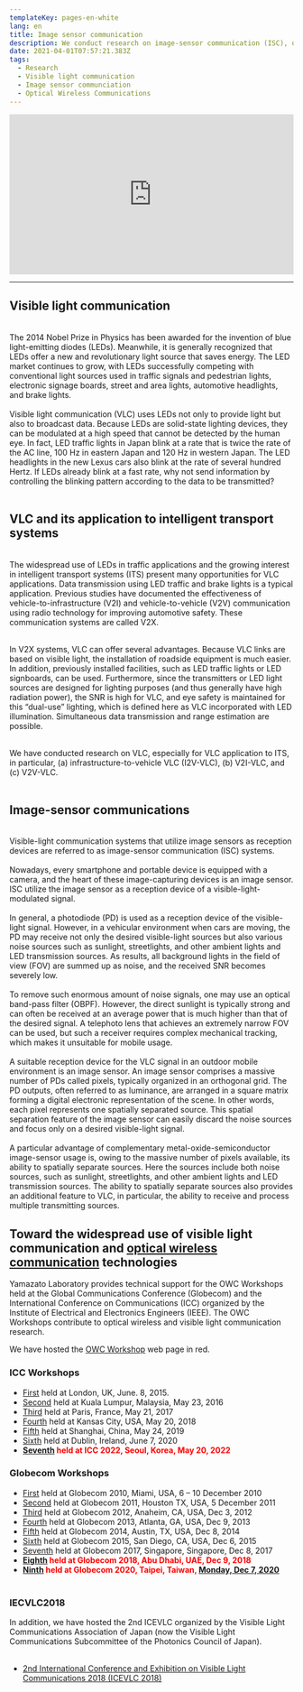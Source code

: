 ```yaml
---
templateKey: pages-en-white
lang: en
title: Image sensor communication
description: We conduct research on image-sensor communication (ISC), one of the visible light communication (VLC) system.
date: 2021-04-01T07:57:21.383Z
tags:
  - Research
  - Visible light communication
  - Image sensor communciation
  - Optical Wireless Communications
---
```


<div style="padding:56.25% 0 0 0;position:relative;"><iframe src="https://player.vimeo.com/video/631908435?h=ebe66dc0ed&amp;badge=0&amp;autopause=0&amp;player_id=0&amp;app_id=58479" frameborder="0" allow="autoplay; fullscreen; picture-in-picture" allowfullscreen style="position:absolute;top:0;left:0;width:100%;height:100%;" title="IV21_Nagoya_University_Yamazato"></iframe></div><script src="https://player.vimeo.com/api/player.js"></script>

---

## Visible light communication

<br />
The 2014 Nobel Prize in Physics has been awarded for the invention of blue light-emitting diodes (LEDs). Meanwhile, it is generally recognized that LEDs offer a new and revolutionary light source that saves energy. The LED market continues to grow, with LEDs successfully competing with conventional light sources used in traffic signals and pedestrian lights, electronic signage boards, street and area lights, automotive headlights, and brake lights.
<br /><br />
Visible light communication (VLC) uses LEDs not only to provide light but also to broadcast data. Because LEDs are solid-state lighting devices, they can be modulated at a high speed that cannot be detected by the human eye. In fact, LED traffic lights in Japan blink at a rate that is twice the rate of the AC line, 100 Hz in eastern Japan and 120 Hz in western Japan. The LED headlights in the new Lexus cars also blink at the rate of several hundred Hertz. If LEDs already blink at a fast rate, why not send information by controlling the blinking pattern according to the data to be transmitted?
<br /><br />

## VLC and its application to intelligent transport systems

<br />
The widespread use of LEDs in traffic applications and the growing interest in intelligent transport systems (ITS) present many opportunities for VLC applications. Data transmission using LED traffic and brake lights is a typical application. Previous studies have documented the effectiveness of vehicle-to-infrastructure (V2I) and vehicle-to-vehicle (V2V) communication using radio technology for improving automotive safety. These communication systems are called V2X.
<br /><br />

In V2X systems, VLC can offer several advantages. Because VLC links are based on visible light, the installation of roadside equipment is much easier. In addition, previously installed facilities, such as LED traffic lights or LED signboards, can be used. Furthermore, since the transmitters or LED light sources are designed for lighting purposes (and thus generally have high radiation power), the SNR is high for VLC, and eye safety is maintained for this “dual-use” lighting, which is defined here as VLC incorporated with LED illumination. Simultaneous data transmission and range estimation are possible.
<br /><br />

We have conducted research on VLC, especially for VLC application to ITS, in particular, (a) infrastructure-to-vehicle VLC (I2V-VLC), (b) V2I-VLC, and (c) V2V-VLC.
<br /><br />

## Image-sensor communications

<br />
Visible-light communication systems that utilize image sensors as reception devices are referred to as image-sensor communication (ISC) systems.
<br /><br />
Nowadays, every smartphone and portable device is equipped with a camera, and the heart of these image-capturing devices is an image sensor. ISC utilize the image sensor as a reception device of a visible-light-modulated signal.
<br /><br />
In general, a photodiode (PD) is used as a reception device of the visible-light signal. However, in a vehicular environment when cars are moving, the PD may receive not only the desired visible-light sources but also various noise sources such as sunlight, streetlights, and other ambient lights and LED transmission sources. As results, all background lights in the field of view (FOV) are summed up as noise, and the received SNR becomes severely low.
<br /><br />
To remove such enormous amount of noise signals, one may use an optical band-pass filter (OBPF). However, the direct sunlight is typically strong and can often be received at an average power that is much higher than that of the desired signal. A telephoto lens that achieves an extremely narrow FOV can be used, but such a receiver requires complex mechanical tracking, which makes it unsuitable for mobile usage.
<br /><br />
A suitable reception device for the VLC signal in an outdoor mobile environment is an image sensor. An image sensor comprises a massive number of PDs called pixels, typically organized in an orthogonal grid. The PD outputs, often referred to as luminance, are arranged in a square matrix forming a digital electronic representation of the scene. In other words, each pixel represents one spatially separated source. This spatial separation feature of the image sensor can easily discard the noise sources and focus only on a desired visible-light signal.
<br /><br />
A particular advantage of complementary metal-oxide-semiconductor image-sensor usage is, owing to the massive number of pixels available, its ability to spatially separate sources. Here the sources include both noise sources, such as sunlight, streetlights, and other ambient lights and LED transmission sources.
The ability to spatially separate sources also provides an additional feature to VLC, in particular, the ability to receive and process multiple transmitting sources.


## Toward the widespread use of visible light communication and [optical wireless communication](/en/Optical-Wireless-Communications-OWC-Workshop/) technologies

Yamazato Laboratory provides technical support for the OWC Workshops held at the Global Communications Conference (Globecom) and the International Conference on Communications (ICC) organized by the Institute of Electrical and Electronics Engineers (IEEE). The OWC Workshops contribute to optical wireless and visible light communication research.

We have hosted the [OWC Workshop](/en/Optical-Wireless-Communications-OWC-Workshop/) web page in red.

### ICC Workshops

- [First](https://icc2015.ieee-icc.org/content/workshops.html) held at London, UK, June. 8, 2015.
- [Second](https://icc2016.ieee-icc.org/content/workshops.html#W02) held at Kuala Lumpur, Malaysia, May 23, 2016
- [Third](https://icc2017.ieee-icc.org/workshop/3rd-workshop-optical-wireless-communications-owc.html) held at Paris, France, May 21, 2017
- [Fourth](https://icc2018.ieee-icc.org/workshop/4th-workshop-optical-wireless-communications-owc) held at Kansas City, USA, May 20, 2018
- [Fifth](https://icc2019.ieee-icc.org/workshop/w23-5th-workshop-optical-wireless-communications) held at Shanghai, China, May 24, 2019
- [Sixth](https://icc2020.ieee-icc.org/workshop/ws-17-workshop-optical-wireless-communications) held at Dublin, Ireland, June 7, 2020
- **<span style="color: red; ">[Seventh](http://yamazato.nuee.nagoya-u.ac.jp/owc2022/index.html) held at ICC 2022, Seoul, Korea, May 20, 2022</span>**

### Globecom Workshops

- [First](https://globecom2010.ieee-globecom.org/WORKSHOPS.html) held at Globecom 2010, Miami, USA, 6 – 10 December 2010
- [Second](https://globecom2011.ieee-globecom.org/workshops.html) held at Globecom 2011, Houston TX, USA, 5 December 2011
- [Third](http://www.bu.edu/smartlighting/optical-wireless-communications-workshop/) held at Globecom 2012, Anaheim, CA, USA, Dec 3, 2012
- [Fourth](https://www.ece.mcmaster.ca/~hranilovic/owc13/OWC_2013/Home.html) held at Globecom 2013, Atlanta, GA, USA, Dec 9, 2013
- [Fifth](http://www.bu.edu/smartlighting/5th-ieee-workshop-on-optical-wireless-communications-owc14/) held at Globecom 2014, Austin, TX, USA, Dec 8, 2014
- [Sixth](http://owcworkshop.ok.ubc.ca/) held at Globecom 2015, San Diego, CA, USA, Dec 6, 2015
- [Seventh](https://globecom2017.ieee-globecom.org/workshop/ws-11-7th-ieee-globecom-workshop-optical-wireless-communications-owc%e2%80%9917) held at Globecom 2017, Singapore, Singapore, Dec 8, 2017
- **<span style="color: red; ">[Eighth](http://yamazato.nuee.nagoya-u.ac.jp/owc2018/index.html) held at Globecom 2018, Abu Dhabi, UAE, Dec 9, 2018</span>**
- **<span style="color: red; ">[Ninth](http://yamazato.nuee.nagoya-u.ac.jp/owc2020/) held at Globecom 2020, Taipei, Taiwan, [Monday, Dec 7, 2020](https://globecom2020.ieee-globecom.org/workshop/ws-01-workshop-optical-wireless-communications-owc)</span>**
  <br /><br />

### IECVLC2018

  In addition, we have hosted the 2nd ICEVLC organized by the Visible Light Communications Association of Japan (now the Visible Light Communications Subcommittee of the Photonics Council of Japan).
  <br /><br />
- [2nd International Conference and Exhibition on Visible Light Communications 2018 (ICEVLC 2018)](http://yamazato.nuee.nagoya-u.ac.jp/icevlc2018)
